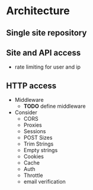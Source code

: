 # Architecture

## Single site repository

## Site and API access
* rate limiting for user and ip


## HTTP access
* Middleware
  * **TODO** define middleware
* Consider
  * CORS
  * Proxies
  * Sessions
  * POST Sizes
  * Trim Strings
  * Empty strings
  * Cookies
  * Cache
  * Auth
  * Throttle
  * email verification
